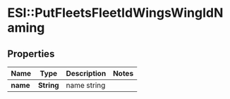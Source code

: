 # ESI::PutFleetsFleetIdWingsWingIdNaming

## Properties
Name | Type | Description | Notes
------------ | ------------- | ------------- | -------------
**name** | **String** | name string | 

